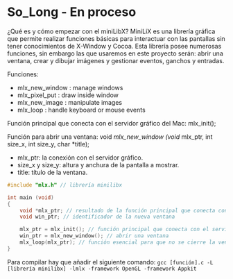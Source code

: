 # So_Long - En proceso

¿Qué es y cómo empezar con el miniLibX?
MiniLiX es una librería gráfica que permite realizar funciones básicas para interactuar con las pantallas sin tener conocimientos de X-Window y Cocoa. Esta librería posee numerosas funciones, sin embargo las que usaremos en este proyecto serán: abrir una ventana, crear y dibujar imágenes y gestionar eventos, ganchos y entradas.

Funciones:
- mlx_new_window : manage windows
- mlx_pixel_put  : draw inside window
- mlx_new_image  : manipulate images
- mlx_loop       : handle keyboard or mouse events


Función principal que conecta con el servidor gráfico del Mac:
mlx_init();

Función para abrir una ventana:
void *mlx_new_window (void* mlx_ptr, int size_x, int size_y, char *title);

- mlx_ptr: la conexión con el servidor gráfico.
- size_x y size_y: altura y anchura de la pantalla a mostrar.
- title: título de la ventana.

```C
#include "mlx.h" // librería minilibx

int main (void)
{
	void *mlx_ptr; // resultado de la función principal que conecta con el servidor gráfico
	void win_ptr; // identificador de la nueva ventana

	mlx_ptr = mlx_init(); // función principal que conecta con el servidor gráfico del Mac
	win_ptr = mlx_new_window(); // abrir una ventana
	mlx_loop(mlx_ptr); // función esencial para que no se cierre la ventana y además tiene la función de crear y dibuar imágenes y gestionar eventos
}
```
Para compilar hay que añadir el siguiente comando:
`gcc [función].c -L [librería minilibx] -lmlx -framework OpenGL -framework Appkit`
